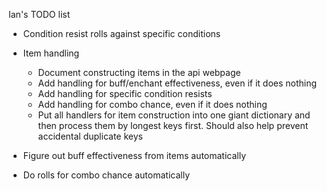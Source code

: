 Ian's TODO list

* Condition resist rolls against specific conditions

* Item handling
    * Document constructing items in the api webpage
    * Add handling for buff/enchant effectiveness, even if it does nothing
    * Add handling for specific condition resists
    * Add handling for combo chance, even if it does nothing
    * Put all handlers for item construction into one giant dictionary and then process them by longest keys first.
      Should also help prevent accidental duplicate keys

* Figure out buff effectiveness from items automatically
* Do rolls for combo chance automatically
